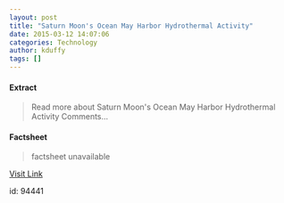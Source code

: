 ```yaml
---
layout: post
title: "Saturn Moon's Ocean May Harbor Hydrothermal Activity"
date: 2015-03-12 14:07:06
categories: Technology
author: kduffy
tags: []
---
```



#### Extract
>Read more about Saturn Moon&#039;s Ocean May Harbor Hydrothermal Activity Comments...

#### Factsheet
>factsheet unavailable

[Visit Link](http://www.pddnet.com/news/2015/03/saturn-moons-ocean-may-harbor-hydrothermal-activity)

id:   94441
